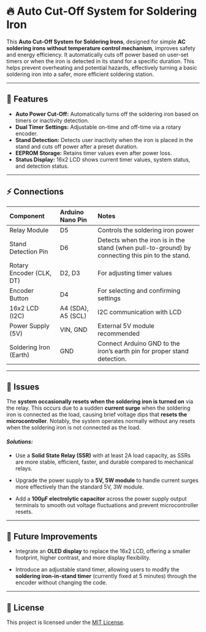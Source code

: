# 🔥 Auto Cut-Off System for Soldering Iron  

This **Auto Cut-Off System for Soldering Irons**, designed for simple **AC soldering irons without temperature control mechanism**, improves safety and energy efficiency. It automatically cuts off power based on user-set timers or when the iron is detected in its stand for a specific duration. This helps prevent overheating and potential hazards, effectively turning a basic soldering iron into a safer, more efficient soldering station.

---

## 🚀 Features  
- **Auto Power Cut-Off:** Automatically turns off the soldering iron based on timers or inactivity detection.  
- **Dual Timer Settings:** Adjustable on-time and off-time via a rotary encoder.  
- **Stand Detection:** Detects user inactivity when the iron is placed in the stand and cuts off power after a preset duration.  
- **EEPROM Storage:** Retains timer values even after power loss.  
- **Status Display:** 16x2 LCD shows current timer values, system status, and detection status.    

---

## ⚡ Connections
|       **Component**       |  **Arduino Nano Pin**    |              **Notes**               |
|:--------------------------|:-------------------------|:-------------------------------------|
| Relay Module              | D5                       | Controls the soldering iron power    |
| Stand Detection Pin       | D6                       | Detects when the iron is in the stand (when pull-to-ground) by connecting this pin to the stand. |
| Rotary Encoder (CLK, DT)  | D2, D3                   | For adjusting timer values          |
| Encoder Button            | D4                       | For selecting and confirming settings |
| 16x2 LCD (I2C)            | A4 (SDA), A5 (SCL)       | I2C communication with LCD          |
| Power Supply (5V)         | VIN, GND                 | External 5V module recommended       |
| Soldering Iron (Earth)    | GND                      | Connect Arduino GND to the iron’s earth pin for proper stand detection. |

---

## 🐞 Issues  
The **system occasionally resets when the soldering iron is turned on** via the relay. This occurs due to a sudden **current surge** when the soldering iron is connected as the load, causing brief voltage dips that **resets the microcontroller**. Notably, the system operates normally without any resets when the soldering iron is not connected as the load.

#### ***Solutions:*** 
- Use a **Solid State Relay (SSR)** with at least 2A load capacity, as SSRs are more stable, efficient, faster, and durable compared to mechanical relays.

- Upgrade the power supply to a **5V, 5W module** to handle current surges more effectively than the standard 5V, 3W module.

- Add a **100μF electrolytic capacitor** across the power supply output terminals to smooth out voltage fluctuations and prevent microcontroller resets. 

---

## 🌟 Future Improvements  
- Integrate an **OLED display** to replace the 16x2 LCD, offering a smaller footprint, higher contrast, and more display flexibility.

- Introduce an adjustable stand timer, allowing users to modify the **soldering iron-in-stand timer** (currently fixed at 5 minutes) through the encoder without changing the code.

---

## 📜 License  
This project is licensed under the [MIT License](LICENSE).  

